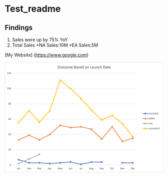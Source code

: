 # Test_readme


## Findings
1. Sales were up by 75% YoY
2. Total Sales
  *NA Sales:10M
  *EA Sales:5M
  
[My Website] (https://www.google.com)

![alt text](https://github.com/miaivory/kickstarter-analysis/blob/main/Outcome_Based_on_Launch_Date.png)

